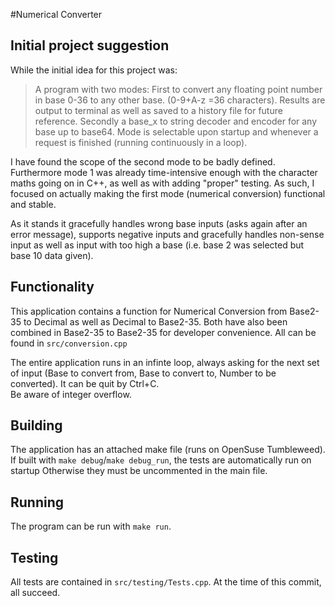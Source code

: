 #Numerical Converter
## Initial project suggestion
While the initial idea for this project was: 
> A program with two modes: First to convert any floating point number in base 0-36 to any other base. (0-9+A-z =36 characters). Results are output to terminal as well as saved to a history file for future reference. Secondly a base_x to string decoder and encoder for any base up to base64. Mode is selectable upon startup and whenever a request is finished (running continuously in a loop). 

I have found the scope of the second mode to be badly defined. 
Furthermore mode 1 was already time-intensive enough with the character maths going on in C++, as well as with adding "proper" testing. As such, I focused on actually making the first mode (numerical conversion) functional and stable.

As it stands it gracefully handles wrong base inputs (asks again after an error message), supports negative inputs and gracefully handles non-sense input as well as input with too high a base (i.e. base 2 was selected but base 10 data given).
## Functionality 
This application contains a function for Numerical Conversion from Base2-35 to Decimal as well as Decimal to Base2-35. Both have also been combined in Base2-35 to Base2-35 for developer convenience. All can be found in `src/conversion.cpp`

The entire application runs in an infinte loop, always asking for the next set of input (Base to convert from, Base to convert to, Number to be converted). It can be quit by Ctrl+C.  
Be aware of integer overflow.
## Building
The application has an attached make file (runs on OpenSuse Tumbleweed). If built with `make debug`/`make debug_run`, the tests are automatically run on startup Otherwise they must be uncommented in the main file.
## Running
The program can be run with `make run`. 
## Testing
All tests are contained in `src/testing/Tests.cpp`. At the time of this commit, all succeed.